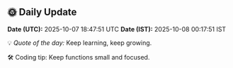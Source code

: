 ## 🌞 Daily Update

**Date (UTC):** 2025-10-07 18:47:51 UTC
**Date (IST):** 2025-10-08 00:17:51 IST

💡 *Quote of the day:* Keep learning, keep growing.

🛠️ Coding tip: Keep functions small and focused.

